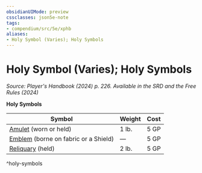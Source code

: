 ```yaml
---
obsidianUIMode: preview
cssclasses: json5e-note
tags:
- compendium/src/5e/xphb
aliases:
- Holy Symbol (Varies); Holy Symbols
---
```

# Holy Symbol (Varies); Holy Symbols
*Source: Player's Handbook (2024) p. 226. Available in the <span title='Systems Reference Document (5.2)'>SRD</span> and the Free Rules (2024)* 

**Holy Symbols**

| Symbol | Weight | Cost |
|--------|--------|------|
| [Amulet](/3-Mechanics/CLI/items/amulet-xphb.md) (worn or held) | 1 lb. | 5 GP |
| [Emblem](/3-Mechanics/CLI/items/emblem-xphb.md) (borne on fabric or a Shield) | — | 5 GP |
| [Reliquary](/3-Mechanics/CLI/items/reliquary-xphb.md) (held) | 2 lb. | 5 GP |
^holy-symbols